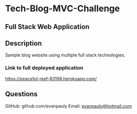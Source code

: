 # Tech-Blog-MVC-Challenge

## Full Stack Web Application

## Description
Sample blog website using multiple full stack technologies.

### Link to full deployed application
https://peaceful-reef-83198.herokuapp.com/

## Questions
GitHub: github.com/evanpauly
Email: evanpauly@hotmail.com